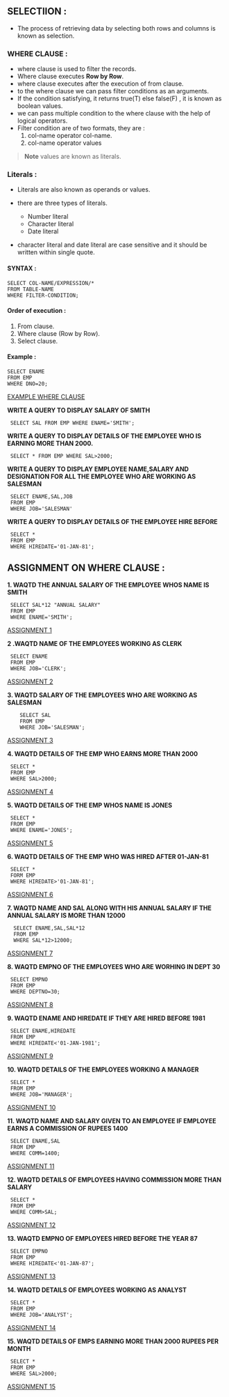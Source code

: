 ## SELECTIION :

- The process of retrieving data by selecting both rows and columns is known as selection.

### WHERE CLAUSE :

- where clause is used to filter the records.
- Where clause executes **Row by Row**.
- where clause executes after the execution of from clause.
- to the where clause we can pass filter conditions as an arguments.
- If the condition satisfying, it returns true(T) else false(F) , it is known as boolean values.
- we can pass multiple condition to the where clause with the help of logical operators.
- Filter condition are of two formats, they are :
    1. col-name operator col-name.
    2. col-name operator values

>**Note**
>values are known as literals.

### Literals :

- Literals are also known as operands or values.
- there are three types of literals.

    - Number literal
    - Character literal
    - Date literal
- character literal and date literal are case sensitive and it should be written within single quote.

#### SYNTAX :

```
SELECT COL-NAME/EXPRESSION/*
FROM TABLE-NAME
WHERE FILTER-CONDITION;
```

#### Order of execution :

1. From clause.
2. Where clause (Row by Row).
3. Select clause.

#### Example :

```
SELECT ENAME
FROM EMP
WHERE DNO=20;
```

[EXAMPLE WHERE CLAUSE](https://drive.google.com/file/d/1UMrGVda_2jCps8HA6sZSUbw9t7yssp7q/view?usp=share_link)


**WRITE A QUERY TO DISPLAY SALARY OF SMITH**

```
 SELECT SAL FROM EMP WHERE ENAME='SMITH';
```

**WRITE A QUERY TO DISPLAY DETAILS OF THE EMPLOYEE WHO IS EARNING MORE THAN 2000.**

```
 SELECT * FROM EMP WHERE SAL>2000;
```

**WRITE A QUERY TO DISPLAY EMPLOYEE NAME,SALARY AND DESIGNATION FOR ALL THE EMPLOYEE WHO ARE WORKING AS SALESMAN**

```
 SELECT ENAME,SAL,JOB
 FROM EMP
 WHERE JOB='SALESMAN'
```

**WRITE A QUERY TO DISPLAY DETAILS OF THE EMPLOYEE HIRE BEFORE**

```
 SELECT *
 FROM EMP
 WHERE HIREDATE='01-JAN-81';
```

## ASSIGNMENT ON WHERE CLAUSE :

**1. WAQTD THE ANNUAL SALARY OF THE EMPLOYEE WHOS NAME IS SMITH**

```
 SELECT SAL*12 "ANNUAL SALARY"
 FROM EMP
 WHERE ENAME='SMITH';
```

[ASSIGNMENT 1](https://drive.google.com/file/d/1Lmv09sT-PosefQTY_xZOXNI1RfYUf9fe/view?usp=share_link)

**2 .WAQTD NAME OF THE EMPLOYEES WORKING AS CLERK**

```
 SELECT ENAME 
 FROM EMP
 WHERE JOB='CLERK';
```

[ASSIGNMENT 2](https://drive.google.com/file/d/1mDV_1qj_6EFY9XezIc0KrAptHmSRrasu/view?usp=share_link)

**3. WAQTD SALARY OF THE EMPLOYEES WHO ARE WORKING AS SALESMAN**

```
    SELECT SAL
    FROM EMP
    WHERE JOB='SALESMAN';
```

[ASSIGNMENT 3](https://drive.google.com/file/d/1WS6iX3DxUTcPhRap61mH6Ls5gTpcuA05/view?usp=share_link)

**4. WAQTD DETAILS OF THE EMP WHO EARNS MORE THAN 2000**

```
 SELECT *
 FROM EMP
 WHERE SAL>2000;
```

[ASSIGNMENT 4](https://drive.google.com/file/d/1Ic7FkLMvrN-ZfMRszfHjdqRK5kF4wWqs/view?usp=share_link)

**5. WAQTD DETAILS OF THE EMP WHOS NAME IS JONES**

```
 SELECT *
 FROM EMP
 WHERE ENAME='JONES';
```

[ASSIGNMENT 5](https://drive.google.com/file/d/1H_HmD_IIiJQcTEGKr2QraKYc6PIlM6yL/view?usp=share_link)

**6. WAQTD DETAILS OF THE EMP WHO WAS HIRED AFTER 01-JAN-81**

```
 SELECT *
 FORM EMP
 WHERE HIREDATE>'01-JAN-81';
```

[ASSIGNMENT 6](https://drive.google.com/file/d/1MU0UM9aBhEesSytzf4iykvSDDQq_SfJc/view?usp=share_link)

**7. WAQTD NAME AND SAL ALONG WITH HIS ANNUAL SALARY IF THE ANNUAL SALARY IS MORE THAN 12000**

```
  SELECT ENAME,SAL,SAL*12
  FROM EMP
  WHERE SAL*12>12000;
```

[ASSIGNMENT 7](https://drive.google.com/file/d/1ClSo7uFMEXfXbjh3XDeiezvGw2VjB0dV/view?usp=share_link)

**8. WAQTD EMPNO OF THE EMPLOYEES WHO ARE WORHING IN DEPT 30**

```
 SELECT EMPNO
 FROM EMP
 WHERE DEPTNO=30;
```

[ASSIGNMENT 8](https://drive.google.com/file/d/1_mxo3h2nBGXc_Ptk4RAyqABkiPdSGLBT/view?usp=share_link)

**9. WAQTD ENAME AND HIREDATE IF THEY ARE HIRED BEFORE 1981**

```
 SELECT ENAME,HIREDATE 
 FROM EMP
 WHERE HIREDATE<'01-JAN-1981';
```

[ASSIGNMENT 9](https://drive.google.com/file/d/1w7eqFBzM3sp7d5r-StRF6WMuqBQ3_BQP/view?usp=share_link)

**10. WAQTD DETAILS OF THE EMPLOYEES WORKING A MANAGER**

```
 SELECT *
 FROM EMP
 WHERE JOB='MANAGER';
```

[ASSIGNMENT 10](https://drive.google.com/file/d/1bPoCjjPtriu2kIQQ0TTo-TOKgVzVfodC/view?usp=share_link)

**11. WAQTD NAME AND SALARY GIVEN TO AN EMPLOYEE IF EMPLOYEE EARNS A COMMISSION OF RUPEES 1400**

```
 SELECT ENAME,SAL
 FROM EMP
 WHERE COMM=1400;
```

[ASSIGNMENT 11](https://drive.google.com/file/d/1IMWFdGclLfid87lkhTlHkoUo1FvzsDRI/view?usp=share_link)

**12. WAQTD DETAILS OF EMPLOYEES HAVING COMMISSION MORE THAN SALARY**

```
 SELECT *
 FROM EMP
 WHERE COMM>SAL;
```

[ASSIGNMENT 12](https://drive.google.com/file/d/1htE3hUX80I8wV6uzRox_o-XQcA86IqP2/view?usp=share_link)

**13. WAQTD EMPNO OF EMPLOYEES HIRED BEFORE THE YEAR 87**

```
 SELECT EMPNO
 FROM EMP
 WHERE HIREDATE<'01-JAN-87';
```

[ASSIGNMENT 13](https://drive.google.com/file/d/1h6Be0r2C64gKJA1_ky1GlzLYBXzPBKBR/view?usp=share_link)

**14. WAQTD DETAILS OF EMPLOYEES WORKING AS ANALYST**

```
 SELECT *
 FROM EMP
 WHERE JOB='ANALYST';
```

[ASSIGNMENT 14](https://drive.google.com/file/d/1duaNJ4Z4Pi-AIYTJOawHTADUl1TmihBj/view?usp=share_link)

**15. WAQTD DETAILS OF EMPS EARNING MORE THAN 2000 RUPEES PER MONTH**

```
 SELECT *
 FROM EMP
 WHERE SAL>2000;
```

[ASSIGNMENT 15](https://drive.google.com/file/d/1rYnlJ5iFKasj1KjTL2gnan5anMlDrACF/view?usp=share_link)